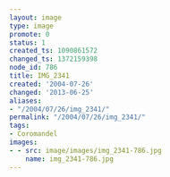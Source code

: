 ```yaml
---
layout: image
type: image
promote: 0
status: 1
created_ts: 1090861572
changed_ts: 1372159398
node_id: 786
title: IMG_2341
created: '2004-07-26'
changed: '2013-06-25'
aliases:
- "/2004/07/26/img_2341/"
permalink: "/2004/07/26/img_2341/"
tags:
- Coromandel
images:
- - src: image/images/img_2341-786.jpg
    name: img_2341-786.jpg
---
```



